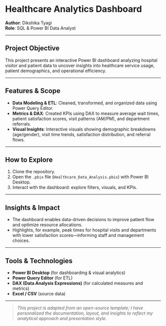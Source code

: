 # Healthcare Analytics Dashboard

**Author**: Dikshika Tyagi  
**Role**: SQL & Power BI Data Analyst

---

##  Project Objective
This project presents an interactive Power BI dashboard analyzing hospital visitor and patient data to uncover insights into healthcare service usage, patient demographics, and operational efficiency.

---

##  Features & Scope
- **Data Modeling & ETL**: Cleaned, transformed, and organized data using Power Query Editor.
- **Metrics & DAX**: Created KPIs using DAX to measure average wait times, patient satisfaction scores, visit patterns (AM/PM), and department referrals.
- **Visual Insights**: Interactive visuals showing demographic breakdowns (age/gender), visit time trends, satisfaction distribution, and referral flows.

---

##  How to Explore
1. Clone the repository.  
2. Open the `.pbix` file (`Healthcare_Data_Analysis.pbix`) with Power BI Desktop.  
3. Interact with the dashboard: explore filters, visuals, and KPIs.

---

##  Insights & Impact
- The dashboard enables data-driven decisions to improve patient flow and optimize resource allocations.
- Highlights, for example, peak times for hospital visits and departments with lower satisfaction scores—informing staff and management choices.

---

##  Tools & Technologies
- **Power BI Desktop** (for dashboarding & visual analytics)  
- **Power Query Editor** (for ETL)  
- **DAX (Data Analysis Expressions)** (for calculated measures and metrics)  
- **Excel / CSV** (source data)

---

> *This project is adapted from an open-source template; I have personalized the documentation, layout, and insights to reflect my analytical approach and presentation style.*

